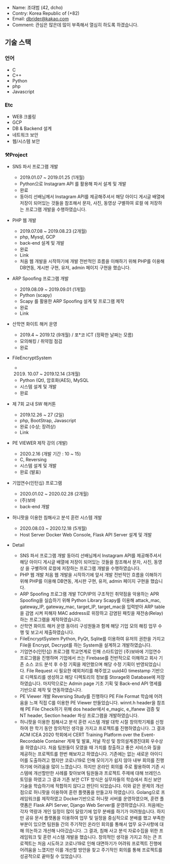 - Name: 조대범 (42, dcho)
- Contry: Korea Republic of (+82)
- Email: dbrider@kakao.com
- Comment: 관심은 많은데 많이 부족해서 열심히 하도록 하겠습니다.

## 기술 스택

### 언어

- C
- C++
- Python
- php
- Javascript

### Etc

- WEB 크롤링
- GCP
- DB & Backend 설계
- 네트워크 보안
- 웹/시스템 보안

### ⚒Project

- SNS 파서 프로그램 개발
	- 2019.01.07 ~ 2019.01.25 (1개월)
	- Python으로 Instagram API 를 활용해 파서 설계 및 개발
	- 완료
	- 동아리 선배님께서 Instagram API를 제공해주셔서 해당 아이디 게시글 배열에 저장이 되어있는 것들을 참조해서 문자, 사진, 동영상 구별하여 로컬 에 저장하는 프로그램 개발을 수행하였습니다.

- PHP 웹 개발
	- 2019.07.08 ~ 2019.08.23 (2개월)
	- php, Mysql, GCP
	- back-end 설계 및 개발
	- 완료
	- Link
	- 처음 웹 개발을 시작하기에 개발 전반적인 흐름을 이해하기 위해 PHP를 이용해 DB연동, 게시판 구현, 유저, admin 페이지 구현을 했습니다.

- ARP Spoofing 프로그램 개발
	- 2019.08.09 ~ 2019.09.01  (1개월)
	- Python (scapy)
	- Scapy 를 활용한 ARP Spoofing 설계 및 프로그램 제작
	- 완료
	- Link

- 산학연 화이트 해커 운영
	- 2019.4 ~ 2019.12 (9개월)  / 포*코 ICT (정확한 날짜는 모름)
	- 모의해킹 / 취약점 점검
	- 완료

- FileEncryptSystem
	- 2019. 10.07 ~ 2019.12.14 (3개월)
	- Python (Qt), 암호화(AES), MySQL
	- 시스템 설계 및 개발
	- 완료

- 제 7회 교내 SW 해커톤
	- 2019.12.26 ~ 27 (2일)
	- php, BootStrap, Javascript
	- 완료 (수상; 장려상)
	- Link

- PE VIEWER 제작 강의 (개발)
	- 2020.2.16 (개발 기간 : 10 ~ 15)
	- C, Reversing
	- 시스템 설계 및 개발
	- 완료 (발표)

- 기업연수(인턴십) 프로그램
	- 2020.01.02 ~ 2020.02.28 (2개월)
	- (주)보바
	- back-end 개발

- 허니팟을 이용한 침해사고 분석 훈련 시스템 개발
	- 2020.08.03 ~ 2020.12.18 (5개월)
	- Host Server Docker Web Console, Flask API Server 설계 및 개발

- Detail
	- SNS 파서 프로그램 개발
	동아리 선배님께서 Instagram API를 제공해주셔서 해당 아이디 게시글 배열에 저장이 되어있는 것들을 참조해서 문자, 사진, 동영상 을 구별하여 로컬에 저장하는 프로그램 개발을 수행하였습니다.
	- PHP 웹 개발
	처음 웹 개발을 시작하기에 앞서 개발 전반적인 흐름을 이해하기 위해 PHP를 이용해 DB연동, 게시판 구현, 유저, admin 페이지 구현을 했습니다.
	- ARP Spoofing 프로그램 개발
	TCP/IP의 구조적인 취약점을 악용하는 APR Spoofing을 실습하기 위해 Python Library Scapy를 이용해 attack_mac, gateway_IP, gateway_mac, target_IP, target_mac을 입력받아 ARP table을 감염 시켜 피해자 MAC address로 위장하고 감염된 패킷을 재전송(Relay)하는 프로그램을 제작하였습니다.
	- 산학연 화이트 해커 운영
	동아리 구성원들과 함께 해당 기업 모의 해킹 업무 수행 및 보고서 제출하였습니다.
	- FileEncryptSystem
	Python, PyQt, Sqlite를 이용하여 유저의 권한을 가지고 File을 Encrypt, Decrypt를 하는 System을 설계하고 개발하였습니다.
	- 기업연수(인턴십) 프로그램
	학교연계로 인해 스타트업인 (주)보바에 기업연수 프로그램을 진행하며 기업에서 쓰는 Firebase를 전반적으로 이해하고 회사 기존 소스 코드 분석 후 수정 기획을 제안했으며 해당 수정 기획이 반영되었습니다. File Request 시 필요한 예외처리를 해주었고 uuid4() timestamp 기반으로 디렉토리를 생성하고 해당 디렉토리의 정보를 Storage와 Database에 저장하였습니다. 마지막으로는 Admin page 기초 기획 및 Back-end API 명세를 기반으로 제작 및 연동하였습니다.
	- PE Viewer 개발
	Reversing Study를 진행하다 PE File Format 학습에 어려움을 느껴 직접 C를 이용한 PE Viewer 만들었습니다. winnt.h header을 참조해 PE File Check하기 위해 dos header에서 e_magic, e_lfanew 검증 및 NT header, Section header 파싱 프로그램을 개발하였습니다.
	- 허니팟을 이용한 침해사고 분석 훈련 시스템 개발
	대학 시절 창의학기제를 신청하여 한 학기 동안 창의적인 생각을 가지고 프로젝트를 진행하였습니다. 그 결과 ACM ICEA 2020 학회에서 CERT Training Platform over the Event-Recordable Container 게재 및 발표, 저널 작성 및 창의설계경진대회 우수상을 하였습니다.
	처음 팀원들이 모였을 때 가치를 창출하고 좋은 서비스와 질을 제공하는 프로젝트를 한번 해보자고 하였습니다. 기존에는 없는 새로운 아이디어를 도출하려고 했지만 코로나19로 인해 모이기가 쉽지 않아 내부 회의를 진행하기에 어려움을 많이 느꼈습니다.
	하지만 온라인 회의를 주로 활용하여 기존 시스템에 개선할만한 사례를 찾아보며 팀원들과 프로젝트 주제에 대해 브레인스토밍을 하였고 그 결과 기존 보안 CTF 방식은 실무자들의 학습에서 최신 보안 기술을 학습하기에 적합하지 않다고 판단이 되었습니다. 이와 같은 문제의 개선점으로 허니팟을 이용하여 훈련 플랫폼을 만들고자 하였습니다. Golang으로 프레임워크를 제작하였고 Docker기반으로 허니팟 서버를 운영하였으며, 훈련 플랫폼은 Flask API Server, Django Web Server를 운영하였습니다.
	처음에는 각자 역량과 개인 일정이 많이 달랐기에 업무 분배를 하기가 어려웠습니다. 하지만 공유 문서 플랫폼을 이용하여 업무 및 일정을 중심적으로 분배를 했고 부족한 부분이 있으면 팀원들 간의 주기적인 온라인 회의를 통해서 업무 요구사항에 대해 의논하고 개선해 나아갔습니다.
	그 결과, 침해 사고 분석 자료수집을 위한 프레임워크 및 훈련 시스템 개발을 했습니다. 창의적인 생각을 가지고 하는 큰 프로젝트는 처음 시도하고 코로나19로 인해 대면하기가 어려워 프로젝트 진행에 어려움을 느꼈지만 이를 개선할 방안을 찾고 주기적인 회의를 통해 프로젝트를 성공적으로 끝마칠 수 있었습니다.
